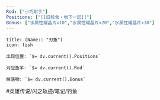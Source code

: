 ```yaml
---
Rod: ["小巧射手"]
Positions: ["[[旧校舍‧地下一层]]"]
Bonus: ["水属性耀晶片x10","水属性耀晶片x20","水属性耀晶片x30"]
---
```

```ad-abstract
title: (Name:: "刃鱼")
icon: fish

出现位置: `$= dv.current().Positions`

对应鱼竿: `$= dv.current().Rod`

掉落物: `$= dv.current().Bonus`

```
#英雄传说/闪之轨迹/笔记/钓鱼